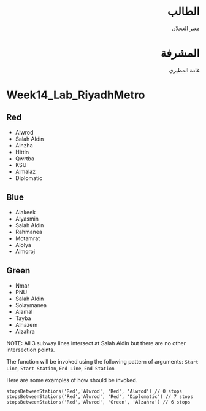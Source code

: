 <div dir="rtl">

    
# الطالب
    
    
معتز العجلان
    
    
    
# المشرفة
 
    
غادة المطيري
   
    
</div>


# Week14_Lab_RiyadhMetro


## Red
- Alwrod
- Salah Aldin
- Alnzha
- Hittin
- Qwrtba
- KSU
- Almalaz
- Diplomatic
## Blue
- Alakeek
- Alyasmin
- Salah Aldin
- Rahmanea
- Motamrat
- Alolya
- Almoroj
## Green
- Nmar
- PNU
- Salah Aldin
- Solaymanea
- Alamal
- Tayba
- Alhazem
- Alzahra


NOTE: All 3 subway lines intersect at Salah Aldin but there are no other intersection points.


The function will be invoked using the following pattern of arguments:
`Start Line`, `Start Station`, `End Line`, `End Station`

Here are some examples of how should be invoked.

    stopsBetweenStations('Red','Alwrod', 'Red', 'Alwrod') // 0 stops
    stopsBetweenStations('Red','Alwrod', 'Red', 'Diplomatic') // 7 stops
    stopsBetweenStations('Red','Alwrod', 'Green', 'Alzahra') // 6 stops

